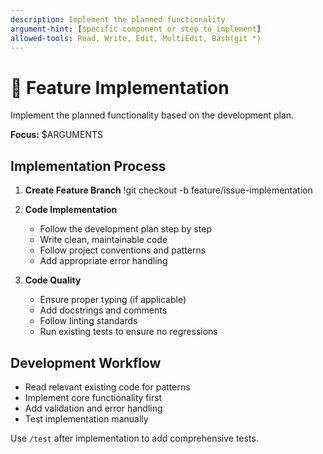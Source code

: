 ```yaml
---
description: Implement the planned functionality
argument-hint: [specific component or step to implement]
allowed-tools: Read, Write, Edit, MultiEdit, Bash(git *)
---
```


# 🚀 Feature Implementation

Implement the planned functionality based on the development plan.

**Focus:** $ARGUMENTS

## Implementation Process

1. **Create Feature Branch**
   !git checkout -b feature/issue-implementation

2. **Code Implementation**
   - Follow the development plan step by step
   - Write clean, maintainable code
   - Follow project conventions and patterns
   - Add appropriate error handling

3. **Code Quality**
   - Ensure proper typing (if applicable)
   - Add docstrings and comments
   - Follow linting standards
   - Run existing tests to ensure no regressions

## Development Workflow

- Read relevant existing code for patterns
- Implement core functionality first
- Add validation and error handling
- Test implementation manually

Use `/test` after implementation to add comprehensive tests.
